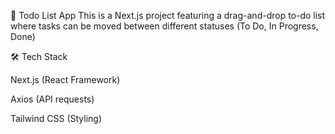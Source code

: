 📌 Todo List App 
This is a Next.js project featuring a drag-and-drop to-do list where tasks can be moved between different statuses (To Do, In Progress, Done)


🛠️ Tech Stack

Next.js (React Framework)

Axios (API requests)

Tailwind CSS (Styling)
